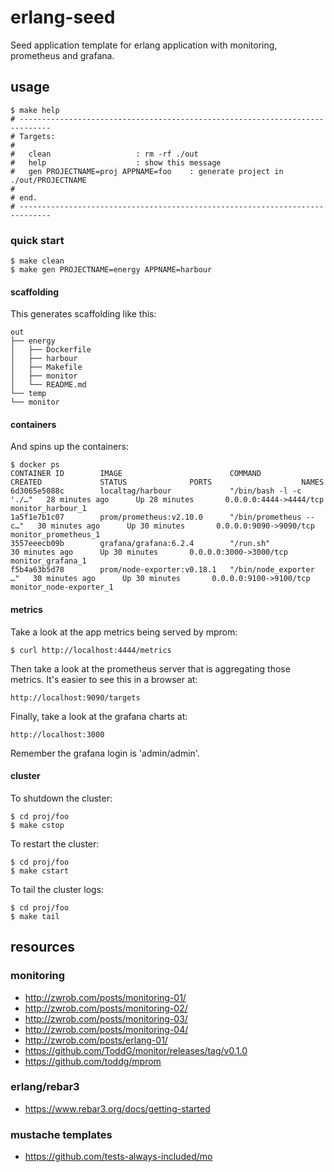# erlang-seed
Seed application template for erlang application with monitoring, prometheus and grafana.

## usage

    $ make help
    # -----------------------------------------------------------------------------
    # Targets:
    #
    #	clean 					: rm -rf ./out
    #	help 					: show this message
    #	gen PROJECTNAME=proj APPNAME=foo	: generate project in ./out/PROJECTNAME
    #
    # end.
    # -----------------------------------------------------------------------------

### quick start

    $ make clean
    $ make gen PROJECTNAME=energy APPNAME=harbour


#### scaffolding

This generates scaffolding like this:

    out
    ├── energy
    │   ├── Dockerfile
    │   ├── harbour
    │   ├── Makefile
    │   ├── monitor
    │   └── README.md
    └── temp
	└── monitor

#### containers

And spins up the containers:

    $ docker ps
    CONTAINER ID        IMAGE                        COMMAND                  CREATED             STATUS              PORTS                    NAMES
    6d3065e5088c        localtag/harbour             "/bin/bash -l -c './…"   28 minutes ago      Up 28 minutes       0.0.0.0:4444->4444/tcp   monitor_harbour_1
    1a5f1e7b1c07        prom/prometheus:v2.10.0      "/bin/prometheus --c…"   30 minutes ago      Up 30 minutes       0.0.0.0:9090->9090/tcp   monitor_prometheus_1
    3557eeecb09b        grafana/grafana:6.2.4        "/run.sh"                30 minutes ago      Up 30 minutes       0.0.0.0:3000->3000/tcp   monitor_grafana_1
    f5b4a63b5d78        prom/node-exporter:v0.18.1   "/bin/node_exporter …"   30 minutes ago      Up 30 minutes       0.0.0.0:9100->9100/tcp   monitor_node-exporter_1


#### metrics

Take a look at the app metrics being served by mprom:

    $ curl http://localhost:4444/metrics

Then take a look at the prometheus server that is aggregating those metrics. 
It's easier to see this in a browser at: 

    http://localhost:9090/targets

Finally, take a look at the grafana charts at: 

    http://localhost:3000

Remember the grafana login is 'admin/admin'.

#### cluster

To shutdown the cluster:

    $ cd proj/foo
    $ make cstop

To restart the cluster:

    $ cd proj/foo
    $ make cstart

To tail the cluster logs:

    $ cd proj/foo
    $ make tail

## resources

### monitoring

* http://zwrob.com/posts/monitoring-01/
* http://zwrob.com/posts/monitoring-02/
* http://zwrob.com/posts/monitoring-03/
* http://zwrob.com/posts/monitoring-04/
* http://zwrob.com/posts/erlang-01/
* https://github.com/ToddG/monitor/releases/tag/v0.1.0
* https://github.com/toddg/mprom 

### erlang/rebar3
* https://www.rebar3.org/docs/getting-started

### mustache templates
* https://github.com/tests-always-included/mo
